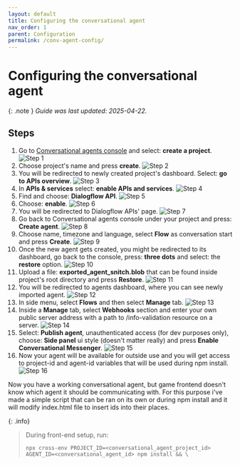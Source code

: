 ```yaml
---
layout: default
title: Configuring the conversational agent
nav_order: 1
parent: Configuration
permalink: /conv-agent-config/
---
```


# Configuring the conversational agent

{: .note }
*Guide was last updated: 2025-04-22.*

## Steps

1. Go to <a href="https://conversational-agents.cloud.google.com/projects" target="_blank">Conversational agents console</a> and select: **create a project**.
![Step 1](./assets/images/conv-agent-conf-step-1.png)
2. Choose project's name and press **create**.
![Step 2](./assets/images/conv-agent-conf-step-2.png)
3. You will be redirected to newly created project's dashboard. Select: **go to APIs overview**.
![Step 3](./assets/images/conv-agent-conf-step-3.png)
4. In **APIs & services** select: **enable APIs and services**.
![Step 4](./assets/images/conv-agent-conf-step-4.png)
5. Find and choose: **Dialogflow API**.
![Step 5](./assets/images/conv-agent-conf-step-5.png)
6. Choose: **enable**.
![Step 6](./assets/images/conv-agent-conf-step-6.png)
7. You will be redirected to Dialogflow APIs' page.
![Step 7](./assets/images/conv-agent-conf-step-7.png)
8. Go back to Conversational agents console under your project and press: **Create agent**.
![Step 8](./assets/images/conv-agent-conf-step-8.png)
9. Choose name, timezone and language, select **Flow** as conversation start and press **Create**.
![Step 9](./assets/images/conv-agent-conf-step-9.png)
10. Once the new agent gets created, you might be redirected to its dashboard, go back to the console, press: **three dots** and select: the **restore** option.
![Step 10](./assets/images/conv-agent-conf-step-10.png)
11. Upload a file: **exported_agent_snitch.blob** that can be found inside project's root directory and press **Restore**.
![Step 11](./assets/images/conv-agent-conf-step-11.png)
12. You will be redirected to agents dashboard, where you can see newly imported agent.
![Step 12](./assets/images/conv-agent-conf-step-12.png)
13. In side menu, select **Flows** and then select **Manage** tab. 
![Step 13](./assets/images/conv-agent-conf-step-13.png)
14. Inside a **Manage** tab, select **Webhooks** section and enter your own public server address with a path to /info-validation resource on a server.
![Step 14](./assets/images/conv-agent-conf-step-14.png)
15. Select: **Publish agent**, unauthenticated access (for dev purposes only), choose: **Side panel** ui style (doesn't matter really) and press **Enable Conversational Messenger**.
![Step 15](./assets/images/conv-agent-conf-step-15.png)
16. Now your agent will be available for outside use and you will get access to project-id and agent-id variables that will be used during npm install.
![Step 16](./assets/images/conv-agent-conf-step-16.png)

Now you have a working conversational agent, but game frontend doesn't know which agent it should be communicating with.
For this purpose i've made a simple script that can be ran on its own or during npm install and it will modify index.html file to insert ids into their places.

{: .info}
>During front-end setup, run:
>```shell
>npx cross-env PROJECT_ID=<conversational_agent_project_id> AGENT_ID=<conversational_agent_id> npm install && \
>```












